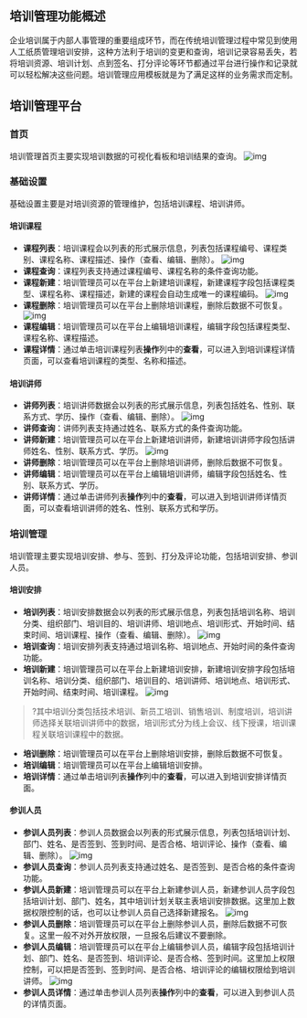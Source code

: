 

## 培训管理功能概述

企业培训属于内部人事管理的重要组成环节，而在传统培训管理过程中常见到使用人工纸质管理培训安排，这种方法利于培训的变更和查询，培训记录容易丢失，若将培训资源、培训计划、点到签名、打分评论等环节都通过平台进行操作和记录就可以轻松解决这些问题。培训管理应用模板就是为了满足这样的业务需求而定制。

## 培训管理平台

### 首页

培训管理首页主要实现培训数据的可视化看板和培训结果的查询。
![img](https://qcloudimg.tencent-cloud.cn/raw/fed037e7069302aced29deae262583c3.png)        

### 基础设置

基础设置主要是对培训资源的管理维护，包括培训课程、培训讲师。

#### 培训课程

- **课程列表**：培训课程会以列表的形式展示信息，列表包括课程编号、课程类别、课程名称、课程描述、操作（查看、编辑、删除）。
![img](https://qcloudimg.tencent-cloud.cn/raw/5af92781eb732abcc7d99b71b72f2476.png)        
- **课程查询**：课程列表支持通过课程编号、课程名称的条件查询功能。
- **课程新建**：培训管理员可以在平台上新建培训课程，新建课程字段包括课程类型、课程名称、课程描述，新建的课程会自动生成唯一的课程编码。
![img](https://qcloudimg.tencent-cloud.cn/raw/4c9986c302c569631365d7f6ec78bb1e.png)        
- **课程删除**：培训管理员可以在平台上删除培训课程，删除后数据不可恢复。
![img](https://qcloudimg.tencent-cloud.cn/raw/8aeb585bedbd325ea0acbee311a34d2e.png)        
- **课程编辑**：培训管理员可以在平台上编辑培训课程，编辑字段包括课程类型、课程名称、课程描述。
- **课程详情**：通过单击培训课程列表**操作**列中的**查看**，可以进入到培训课程详情页面，可以查看培训课程的类型、名称和描述。

#### 培训讲师

- **讲师列表**：培训讲师数据会以列表的形式展示信息，列表包括姓名、性别、联系方式、学历、操作（查看、编辑、删除）。
![img](https://qcloudimg.tencent-cloud.cn/raw/431cf7b66f47faddbd03ea16c7ae5465.png)        
- **讲师查询**：讲师列表支持通过姓名、联系方式的条件查询功能。
- **讲师新建**：培训管理员可以在平台上新建培训讲师，新建培训讲师字段包括讲师姓名、性别、联系方式、学历。
![img](https://qcloudimg.tencent-cloud.cn/raw/132e8ae04cf55fd049c60d5854a0bdc0.png)        
- **讲师删除**：培训管理员可以在平台上删除培训讲师，删除后数据不可恢复。
- **讲师编辑**：培训管理员可以在平台上编辑培训讲师，编辑字段包括姓名、性别、联系方式、学历。
- **讲师详情**：通过单击讲师列表**操作**列中的**查看**，可以进入到培训讲师详情页面，可以查看培训讲师的姓名、性别、联系方式和学历。

### 培训管理

培训管理主要实现培训安排、参与、签到、打分及评论功能，包括培训安排、参训人员。

#### 培训安排

- **培训列表**：培训安排数据会以列表的形式展示信息，列表包括培训名称、培训分类、组织部门、培训目的、培训讲师、培训地点、培训形式、开始时间、结束时间、培训课程、操作（查看、编辑、删除）。
![img](https://qcloudimg.tencent-cloud.cn/raw/bc4921ddb973887befede4f4459dfc57.png)        
- **培训查询**：培训安排列表支持通过培训名称、培训地点、开始时间的条件查询功能。
- **培训新建**：培训管理员可以在平台上新建培训安排，新建培训安排字段包括培训名称、培训分类、组织部门、培训目的、培训讲师、培训地点、培训形式、开始时间、结束时间、培训课程。
![img](https://qcloudimg.tencent-cloud.cn/raw/0bdfe6c4e5c3537e1db26f4d6580d87a.png)        
>?其中培训分类包括技术培训、新员工培训、销售培训、制度培训，培训讲师选择关联培训讲师中的数据，培训形式分为线上会议、线下授课，培训课程关联培训课程中的数据。
>
- **培训删除**：培训管理员可以在平台上删除培训安排，删除后数据不可恢复。
- **培训编辑**：培训管理员可以在平台上编辑培训安排。
- **培训详情**：通过单击培训列表**操作**列中的**查看**，可以进入到培训安排详情页面。

#### 参训人员

- **参训人员列表**：参训人员数据会以列表的形式展示信息，列表包括培训计划、部门、姓名、是否签到、签到时间、是否合格、培训评论、操作（查看、编辑、删除）。
![img](https://qcloudimg.tencent-cloud.cn/raw/0f1f6d48fcba4074bc5ec9521c18c8b0.png)        
- **参训人员查询**：参训人员列表支持通过姓名、是否签到、是否合格的条件查询功能。
- **参训人员新建**：培训管理员可以在平台上新建参训人员，新建参训人员字段包括培训计划、部门、姓名，其中培训计划关联主表培训安排数据。这里加上数据权限控制的话，也可以让参训人员自己选择新建报名。
![img](https://qcloudimg.tencent-cloud.cn/raw/2ce66cdac3e18f4718cf4d6d68dc2ab5.png)        
- **参训人员删除**：培训管理员可以在平台上删除参训人员，删除后数据不可恢复。这里一般不对外开放权限，一旦报名后建议不要删除。
- **参训人员编辑**：培训管理员可以在平台上编辑参训人员，编辑字段包括培训计划、部门、姓名、是否签到、培训评论、是否合格、签到时间。这里加上权限控制，可以把是否签到、签到时间、是否合格、培训评论的编辑权限给到培训讲师。
![img](https://qcloudimg.tencent-cloud.cn/raw/2b91609a6d82210bc2802ff13fe5108d.png)        
- **参训人员详情**：通过单击参训人员列表**操作**列中的**查看**，可以进入到参训人员的详情页面。
